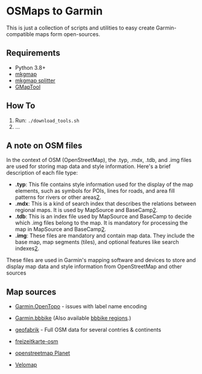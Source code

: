 # OSMaps to Garmin

This is just a collection of scripts and utilities to easy create Garmin-compatible maps form open-sources.

## Requirements

 - Python 3.8+
 - [mkgmap](https://www.mkgmap.org.uk/download/mkgmap.html)
 - [mkgmap splitter](https://www.mkgmap.org.uk/doc/splitter.html)
 - [GMapTool](https://www.gmaptool.eu/en/content/linux-version)


## How To

1. Run: `./download_tools.sh`
2. ...


## A note on OSM files

In the context of OSM (OpenStreetMap), the .typ, .mdx, .tdb, and .img files are used for storing map data and style information. Here's a brief description of each file type:

- **.typ**: This file contains style information used for the display of the map elements, such as symbols for POIs, lines for roads, and area fill patterns for rivers or other areas[2](https://www.gpspower.net/garmin-tutorials/353310-basecamp-installing-free-desktop-map.html).
- **.mdx**: This is a kind of search index that describes the relations between regional maps. It is used by MapSource and BaseCamp[2](https://www.gpspower.net/garmin-tutorials/353310-basecamp-installing-free-desktop-map.html).
- **.tdb**: This is an index file used by MapSource and BaseCamp to decide which .img files belong to the map. It is mandatory for processing the map in MapSource and BaseCamp[2](https://www.gpspower.net/garmin-tutorials/353310-basecamp-installing-free-desktop-map.html).
- **.img**: These files are mandatory and contain map data. They include the base map, map segments (tiles), and optional features like search indexes[2](https://www.gpspower.net/garmin-tutorials/353310-basecamp-installing-free-desktop-map.html).

These files are used in Garmin's mapping software and devices to store and display map data and style information from OpenStreetMap and other sources


## Map sources

 - [Garmin.OpenTopo](https://garmin.opentopomap.org/) - issues with label name encoding

 - [Garmin.bbbike](https://extract.bbbike.org/) (Also available [bbbike regions](https://download3.bbbike.org/osm/garmin/region/).)

 - [geofabrik](https://download.geofabrik.de/) - Full OSM data for several contries & continents

 - [freizeitkarte-osm](http://www.freizeitkarte-osm.de/)

 - [openstreetmap Planet](https://wiki.openstreetmap.org/wiki/Planet.osm#Downloading)

 - [Velomap](https://www.velomap.org/)

